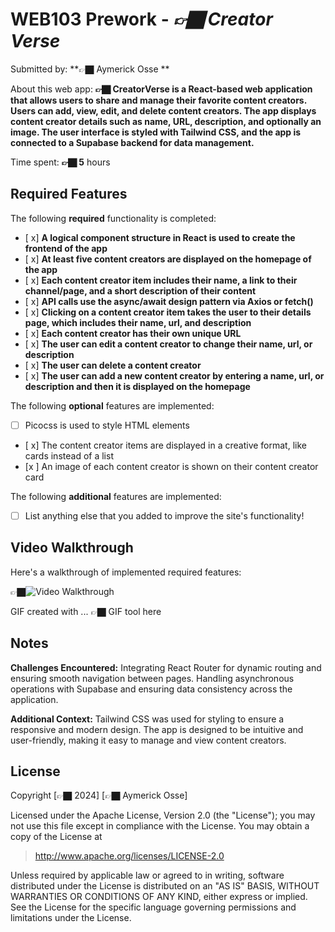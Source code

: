 # WEB103 Prework - *👉🏿 Creator Verse*

Submitted by: **👉🏿 Aymerick Osse **

About this web app: **👉🏿 CreatorVerse is a React-based web application that allows users to share and manage their favorite content creators. Users can add, view, edit, and delete content creators. The app displays content creator details such as name, URL, description, and optionally an image. The user interface is styled with Tailwind CSS, and the app is connected to a Supabase backend for data management.**

Time spent: **👉🏿 5** hours

## Required Features

The following **required** functionality is completed:

<!-- 👉🏿👉🏿👉🏿 Make sure to check off completed functionality below -->
- [ x] **A logical component structure in React is used to create the frontend of the app**
- [ x] **At least five content creators are displayed on the homepage of the app**
- [ x] **Each content creator item includes their name, a link to their channel/page, and a short description of their content**
- [ x] **API calls use the async/await design pattern via Axios or fetch()**
- [ x] **Clicking on a content creator item takes the user to their details page, which includes their name, url, and description**
- [ x] **Each content creator has their own unique URL**
- [ x] **The user can edit a content creator to change their name, url, or description**
- [ x] **The user can delete a content creator**
- [ x] **The user can add a new content creator by entering a name, url, or description and then it is displayed on the homepage**

The following **optional** features are implemented:

- [ ] Picocss is used to style HTML elements
- [ x] The content creator items are displayed in a creative format, like cards instead of a list
- [x ] An image of each content creator is shown on their content creator card

The following **additional** features are implemented:

* [ ] List anything else that you added to improve the site's functionality!

## Video Walkthrough

Here's a walkthrough of implemented required features:

👉🏿<img src='http://i.imgur.com/link/to/your/gif/file.gif' title='Video Walkthrough' width='' alt='Video Walkthrough' />

<!-- Replace this with whatever GIF tool you used! -->
GIF created with ...  👉🏿 GIF tool here
<!-- Recommended tools:
[Kap](https://getkap.co/) for macOS
[ScreenToGif](https://www.screentogif.com/) for Windows
[peek](https://github.com/phw/peek) for Linux. -->

## Notes

**Challenges Encountered:**
Integrating React Router for dynamic routing and ensuring smooth navigation between pages.
Handling asynchronous operations with Supabase and ensuring data consistency across the application.

**Additional Context:**
Tailwind CSS was used for styling to ensure a responsive and modern design.
The app is designed to be intuitive and user-friendly, making it easy to manage and view content creators.

## License

Copyright [👉🏿 2024] [👉🏿 Aymerick Osse]

Licensed under the Apache License, Version 2.0 (the "License"); you may not use this file except in compliance with the License. You may obtain a copy of the License at

> http://www.apache.org/licenses/LICENSE-2.0

Unless required by applicable law or agreed to in writing, software distributed under the License is distributed on an "AS IS" BASIS, WITHOUT WARRANTIES OR CONDITIONS OF ANY KIND, either express or implied. See the License for the specific language governing permissions and limitations under the License.

